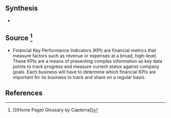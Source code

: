 ## Synthesis
- 
## Source [^1]
- Financial Key Performance Indicators (KPI) are financial metrics that measure factors such as revenue or expenses at a broad, high-level. These KPIs are a means of presenting complex information as key data points to track progress and measure current status against company goals. Each business will have to determine which financial KPIs are important for its business to track and share on a regular basis.
## References

[^1]: [[(Home Page) Glossary by Capterra]]